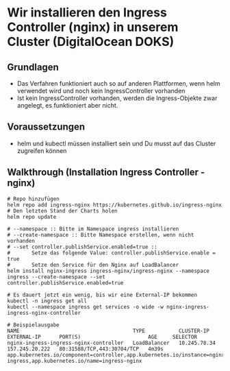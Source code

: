 # Wir installieren den Ingress Controller (nginx) in unserem Cluster (DigitalOcean DOKS)

## Grundlagen

  * Das Verfahren funktioniert auch so auf anderen Plattformen, wenn helm verwendet wird und noch kein IngressController vorhanden
  * Ist kein IngressController vorhanden, werden die Ingress-Objekte zwar angelegt, es funktioniert aber nicht. 

## Voraussetzungen 

  * helm und kubectl müssen installiert sein und Du musst auf das Cluster zugreifen können

## Walkthrough (Installation Ingress Controller - nginx) 

```
# Repo hinzufügen
helm repo add ingress-nginx https://kubernetes.github.io/ingress-nginx
# Den letzten Stand der Charts holen 
helm repo update

# --namespace :: Bitte im Namespace ingress installieren
# --create-namespace :: Bitte Namespace erstellen, wenn nicht vorhanden
# --set controller.publishService.enabled=true ::
#       Setze das folgende Value: controller.publishService.enable = true
#       Setze den Service für den Nginx auf LoadBalancer 
helm install nginx-ingress ingress-nginx/ingress-nginx --namespace ingress --create-namespace --set controller.publishService.enabled=true 

# Es dauert jetzt ein wenig, bis wir eine External-IP bekommen
kubectl -n ingress get all
kubectl --namespace ingress get services -o wide -w nginx-ingress-ingress-nginx-controller
```

```
# Beispielausgabe  
NAME                                     TYPE           CLUSTER-IP     EXTERNAL-IP      PORT(S)                      AGE     SELECTOR
nginx-ingress-ingress-nginx-controller   LoadBalancer   10.245.78.34   157.245.20.222   80:31588/TCP,443:30704/TCP   4m39s   app.kubernetes.io/component=controller,app.kubernetes.io/instance=nginx-ingress,app.kubernetes.io/name=ingress-nginx
```
